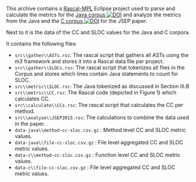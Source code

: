 This archive contains a [Rascal-MPL](http://www.rascal-mpl.org/) Eclipse project used to parse and calculate the metrics for the [Java corpus ![DOI](https://zenodo.org/badge/DOI/10.5281/zenodo.208213.svg)](https://doi.org/10.5281/zenodo.208213) and analyze the metrics from the Java and the [C corpus ![DOI](https://zenodo.org/badge/DOI/10.5281/zenodo.208215.svg)](https://doi.org/10.5281/zenodo.208215) for the JSEP paper. 

Next to it is the data of the CC and SLOC values for the Java and C corpora.

It contains the following files:

- `src\\gather\\ASTs.rsc`: The rascal script that gathers all ASTs using the m3 framework and stores it into a Rascal data file per project. 
- `src\\gather\\SLOCs.rsc`: The rascal script that tokenizes all files in the Corpus and stores which lines contain Java statements to count for SLOC. 
- `src\\metric\\SLOC.rsc`: The Java tokenized as discussed in Section III.B
- `src\\metric\\CC.rsc`: The Rascal code (depicted in Figure 1) which calculates CC.
- `src\\calculate\\CCs.rsc`: The rascal script that calculates the CC per method.
- `src\\analyse\\JSEP2015.rsc`: The calculations to combine the data used in the paper.
- `data-java\\method-cc-sloc.csv.gz` : Method level CC and SLOC metric values.
- `data-java\\file-cc-sloc.csv.gz` : File level aggregated CC and SLOC metric values.
- `data-c\\method-cc-sloc.csv.gz` : Function level CC and SLOC metric values.
- `data-c\\file-cc-sloc.csv.gz` : File level aggregated CC and SLOC metric values.
